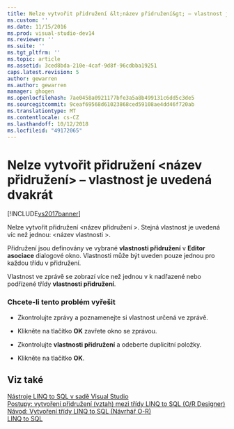 ```yaml
---
title: Nelze vytvořit přidružení &lt;název přidružení&gt; – vlastnost je uvedená dvakrát | Dokumentace Microsoftu
ms.custom: ''
ms.date: 11/15/2016
ms.prod: visual-studio-dev14
ms.reviewer: ''
ms.suite: ''
ms.tgt_pltfrm: ''
ms.topic: article
ms.assetid: 3ced8bda-210e-4caf-9d8f-96cdbba19251
caps.latest.revision: 5
author: gewarren
ms.author: gewarren
manager: ghogen
ms.openlocfilehash: 7ae0458a0921177bfe3a5a8b499131c6dd5c3de5
ms.sourcegitcommit: 9ceaf69568d61023868ced59108ae4dd46f720ab
ms.translationtype: MT
ms.contentlocale: cs-CZ
ms.lasthandoff: 10/12/2018
ms.locfileid: "49172065"
---
```

# <a name="cannot-create-an-association-ltassociation-namegt---property-listed-twice"></a>Nelze vytvořit přidružení &lt;název přidružení&gt; – vlastnost je uvedená dvakrát
[!INCLUDE[vs2017banner](../includes/vs2017banner.md)]

  
Nelze vytvořit přidružení \<název přidružení >. Stejná vlastnost je uvedená víc než jednou: \<název vlastnosti >.  
  
 Přidružení jsou definovány ve vybrané **vlastnosti přidružení** v **Editor asociace** dialogové okno. Vlastnosti může být uveden pouze jednou pro každou třídu v přidružení.  
  
 Vlastnost ve zprávě se zobrazí více než jednou v k nadřazené nebo podřízené třídy **vlastnosti přidružení**.  
  
### <a name="to-resolve-this-condition"></a>Chcete-li tento problém vyřešit  
  
-   Zkontrolujte zprávy a poznamenejte si vlastnost určená ve zprávě.  
  
-   Klikněte na tlačítko **OK** zavřete okno se zprávou.  
  
-   Zkontrolujte **vlastnosti přidružení** a odeberte duplicitní položky.  
  
-   Klikněte na tlačítko **OK**.  
  
## <a name="see-also"></a>Viz také  
 [Nástroje LINQ to SQL v sadě Visual Studio](http://msdn.microsoft.com/library/a57e82d5-f7e4-4894-8add-3d9ba4fce186)   
 [Postupy: vytvoření přidružení (vztah) mezi třídy LINQ to SQL (O/R Designer)](../data-tools/how-to-create-an-association-relationship-between-linq-to-sql-classes-o-r-designer.md)   
 [Návod: Vytvoření třídy LINQ to SQL (Návrhář O-R)](http://msdn.microsoft.com/library/35aad4a4-2e8a-46e2-ae09-5fbfd333c233)   
 [LINQ to SQL](http://msdn.microsoft.com/library/73d13345-eece-471a-af40-4cc7a2f11655)

